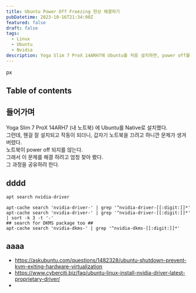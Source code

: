 ```yaml
---
title: Ubuntu Power Off Freezing 현상 해결하기
pubDatetime: 2023-10-16T21:34:00Z
featured: false
draft: false
tags:
  - Linux
  - Ubuntu
  - Nvidia
description: Yoga Slim 7 ProX 14ARH7에 Ubuntu를 처음 설치하면, power off를 했을 때 벽돌이 된다...
---
```


px

## Table of contents

## 들어가며

Yoga Slim 7 ProX 14ARH7 (내 노트북) 에 Ubuntu를 Native로 설치했다.  
그런데, 웬걸 잘 설치되고 작동이 되더니, 갑자기 노트북을 끄려고 하니깐 문제가 생겨 버렸다.  
노트북이 power off 되지를 않는다.  
그래서 이 문제를 해결 하려고 엄청 찾아 봤다.  
그 과정을 공유하려 한다.

## dddd

```zsh
apt search nvidia-driver
```

```
apt-cache search 'nvidia-driver-' | grep '^nvidia-driver-[[:digit:]]*'
apt-cache search 'nvidia-driver-' | grep '^nvidia-driver-[[:digit:]]*' | sort -k 3 -t '-'
## search for DKMS package too ##
apt-cache search 'nvidia-dkms-' | grep '^nvidia-dkms-[[:digit:]]*'

```

## aaaa

- <https://askubuntu.com/questions/1482328/ubuntu-shutdown-prevent-kvm-exiting-hardware-virtualization>
- <https://www.cyberciti.biz/faq/ubuntu-linux-install-nvidia-driver-latest-proprietary-driver/>
-
